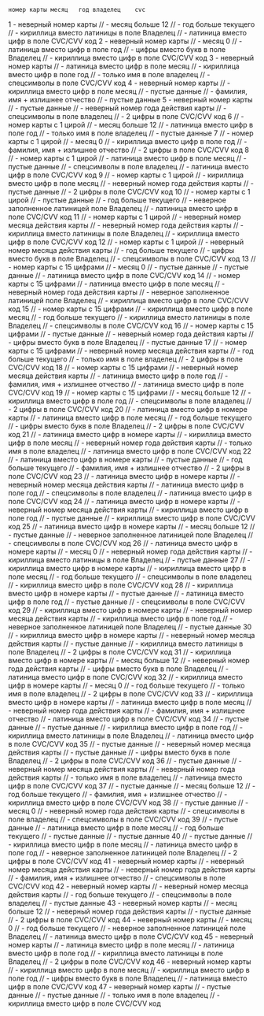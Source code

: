 	номер карты	месяц	год	владелец	cvc	
1	- неверный номер карты	//        - месяц больше 12	//        - год больше текущего	//        - кириллица вместо латиницы в поле Владелец	//        - латиница вместо цифр в поле CVC/CVV код
2	- неверный номер карты	//        - месяц 0	//        - латиница вместо цифр в поле год	//        - цифры вместо букв в поле Владелец	//        - кириллица вместо цифр в поле CVC/CVV код
3	- неверный номер карты	//        - латиница вместо цифр в поле месяц	//        - кириллица вместо цифр в поле год	//        - только имя в поле владелец	//        - спецсимволы в поле CVC/CVV код
4	- неверный номер карты	//        - кириллица вместо цифр в поле месяц	//        - пустые данные	//        - фамилия, имя + излишнее отчество	//        - пустые данные
5	- неверный номер карты	//        - пустые данные	//        - неверный номер года действия карты	//        - спецсимволы в поле владелец	//        - 2 цифры в поле CVC/CVV код
6	//        - номер карты с 1 цирой	//        - месяц больше 12	//        - латиница вместо цифр в поле год	//        - только имя в поле владелец	//        - пустые данные
7	//        - номер карты с 1 цирой	//        - месяц 0	//        - кириллица вместо цифр в поле год	//        - фамилия, имя + излишнее отчество	//        - 2 цифры в поле CVC/CVV код
8	//        - номер карты с 1 цирой	//        - латиница вместо цифр в поле месяц	//        - пустые данные	//        - спецсимволы в поле владелец	//        - латиница вместо цифр в поле CVC/CVV код
9	//        - номер карты с 1 цирой	//        - кириллица вместо цифр в поле месяц	//        - неверный номер года действия карты	//        - пустые данные	//        - 2 цифры в поле CVC/CVV код
10	//        - номер карты с 1 цирой	//        - пустые данные	//        - год больше текущего	//        - неверное заполненное латиницей поле Владелец	//        - латиница вместо цифр в поле CVC/CVV код
11	//        - номер карты с 1 цирой	//        - неверный номер месяца действия карты	//        - неверный номер года действия карты	//        - кириллица вместо латиницы в поле Владелец	//        - кириллица вместо цифр в поле CVC/CVV код
12	//        - номер карты с 1 цирой	//        - неверный номер месяца действия карты	//        - год больше текущего	//        - цифры вместо букв в поле Владелец	//        - спецсимволы в поле CVC/CVV код
13	//        - номер карты с 15 цифрами	//        - месяц 0	//        - пустые данные	//        - пустые данные	//        - латиница вместо цифр в поле CVC/CVV код
14	//        - номер карты с 15 цифрами	//        - латиница вместо цифр в поле месяц	//        - неверный номер года действия карты	//        - неверное заполненное латиницей поле Владелец	//        - кириллица вместо цифр в поле CVC/CVV код
15	//        - номер карты с 15 цифрами	//        - кириллица вместо цифр в поле месяц	//        - год больше текущего	//        - кириллица вместо латиницы в поле Владелец	//        - спецсимволы в поле CVC/CVV код
16	//        - номер карты с 15 цифрами	//        - пустые данные	//        - неверный номер года действия карты	//        - цифры вместо букв в поле Владелец	//        - пустые данные
17	//        - номер карты с 15 цифрами	//        - неверный номер месяца действия карты	//        - год больше текущего	//        - только имя в поле владелец	//        - 2 цифры в поле CVC/CVV код
18	//        - номер карты с 15 цифрами	//        - неверный номер месяца действия карты	//        - латиница вместо цифр в поле год	//        - фамилия, имя + излишнее отчество	//        - латиница вместо цифр в поле CVC/CVV код
19	//        - номер карты с 15 цифрами	//        - месяц больше 12	//        - кириллица вместо цифр в поле год	//        - спецсимволы в поле владелец	//        - 2 цифры в поле CVC/CVV код
20	//        - латиница вместо цифр в номере карты	//        - латиница вместо цифр в поле месяц	//        - год больше текущего	//        - цифры вместо букв в поле Владелец	//        - 2 цифры в поле CVC/CVV код
21	//        - латиница вместо цифр в номере карты	//        - кириллица вместо цифр в поле месяц	//        - неверный номер года действия карты	//        - только имя в поле владелец	//        - латиница вместо цифр в поле CVC/CVV код
22	//        - латиница вместо цифр в номере карты	//        - пустые данные	//        - год больше текущего	//        - фамилия, имя + излишнее отчество	//        - 2 цифры в поле CVC/CVV код
23	//        - латиница вместо цифр в номере карты	//        - неверный номер месяца действия карты	//        - латиница вместо цифр в поле год	//        - спецсимволы в поле владелец	//        - латиница вместо цифр в поле CVC/CVV код
24	//        - латиница вместо цифр в номере карты	//        - неверный номер месяца действия карты	//        - кириллица вместо цифр в поле год	//        - пустые данные	//        - кириллица вместо цифр в поле CVC/CVV код
25	//        - латиница вместо цифр в номере карты	//        - месяц больше 12	//        - пустые данные	//        - неверное заполненное латиницей поле Владелец	//        - спецсимволы в поле CVC/CVV код
26	//        - латиница вместо цифр в номере карты	//        - месяц 0	//        - неверный номер года действия карты	//        - кириллица вместо латиницы в поле Владелец	//        - пустые данные
27	//        - кириллица вместо цифр в номере карты	//        - кириллица вместо цифр в поле месяц	//        - год больше текущего	//        - спецсимволы в поле владелец	//        - кириллица вместо цифр в поле CVC/CVV код
28	//        - кириллица вместо цифр в номере карты	//        - пустые данные	//        - латиница вместо цифр в поле год	//        - пустые данные	//        - спецсимволы в поле CVC/CVV код
29	//        - кириллица вместо цифр в номере карты	//        - неверный номер месяца действия карты	//        - кириллица вместо цифр в поле год	//        - неверное заполненное латиницей поле Владелец	//        - пустые данные
30	//        - кириллица вместо цифр в номере карты	//        - неверный номер месяца действия карты	//        - пустые данные	//        - кириллица вместо латиницы в поле Владелец	//        - 2 цифры в поле CVC/CVV код
31	//        - кириллица вместо цифр в номере карты	//        - месяц больше 12	//        - неверный номер года действия карты	//        - цифры вместо букв в поле Владелец	//        - латиница вместо цифр в поле CVC/CVV код
32	//        - кириллица вместо цифр в номере карты	//        - месяц 0	//        - год больше текущего	//        - только имя в поле владелец	//        - 2 цифры в поле CVC/CVV код
33	//        - кириллица вместо цифр в номере карты	//        - латиница вместо цифр в поле месяц	//        - неверный номер года действия карты	//        - фамилия, имя + излишнее отчество	//        - латиница вместо цифр в поле CVC/CVV код
34	//        - пустые данные	//        - пустые данные	//        - кириллица вместо цифр в поле год	//        - кириллица вместо латиницы в поле Владелец	//        - латиница вместо цифр в поле CVC/CVV код
35	//        - пустые данные	//        - неверный номер месяца действия карты	//        - пустые данные	//        - цифры вместо букв в поле Владелец	//        - 2 цифры в поле CVC/CVV код
36	//        - пустые данные	//        - неверный номер месяца действия карты	//        - неверный номер года действия карты	//        - только имя в поле владелец	//        - латиница вместо цифр в поле CVC/CVV код
37	//        - пустые данные	//        - месяц больше 12	//        - год больше текущего	//        - фамилия, имя + излишнее отчество	//        - кириллица вместо цифр в поле CVC/CVV код
38	//        - пустые данные	//        - месяц 0	//        - неверный номер года действия карты	//        - спецсимволы в поле владелец	//        - спецсимволы в поле CVC/CVV код
39	//        - пустые данные	//        - латиница вместо цифр в поле месяц	//        - год больше текущего	//        - пустые данные	//        - пустые данные
40	//        - пустые данные	//        - кириллица вместо цифр в поле месяц	//        - латиница вместо цифр в поле год	//        - неверное заполненное латиницей поле Владелец	//        - 2 цифры в поле CVC/CVV код
41	- неверный номер карты	//        - неверный номер месяца действия карты	//        - неверный номер года действия карты	//        - фамилия, имя + излишнее отчество	//        - спецсимволы в поле CVC/CVV код
42	- неверный номер карты	//        - неверный номер месяца действия карты	//        - год больше текущего	//        - спецсимволы в поле владелец	//        - пустые данные
43	- неверный номер карты	//        - месяц больше 12	//        - неверный номер года действия карты	//        - пустые данные	//        - 2 цифры в поле CVC/CVV код
44	- неверный номер карты	//        - месяц 0	//        - год больше текущего	//        - неверное заполненное латиницей поле Владелец	//        - латиница вместо цифр в поле CVC/CVV код
45	- неверный номер карты	//        - латиница вместо цифр в поле месяц	//        - латиница вместо цифр в поле год	//        - кириллица вместо латиницы в поле Владелец	//        - 2 цифры в поле CVC/CVV код
46	- неверный номер карты	//        - кириллица вместо цифр в поле месяц	//        - кириллица вместо цифр в поле год	//        - цифры вместо букв в поле Владелец	//        - латиница вместо цифр в поле CVC/CVV код
47	- неверный номер карты	//        - пустые данные	//        - пустые данные	//        - только имя в поле владелец	//        - кириллица вместо цифр в поле CVC/CVV код	
